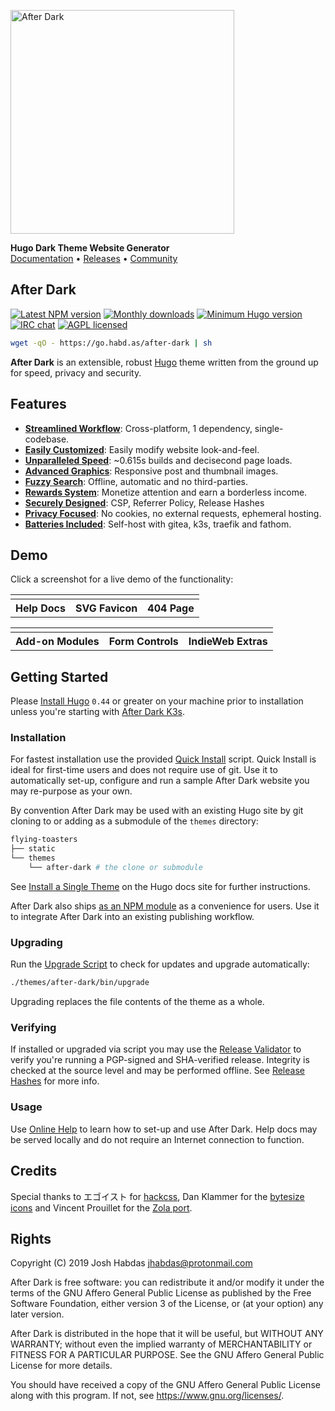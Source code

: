 <img
  alt="After Dark"
  src="https://git.habd.as/comfusion/after-dark/raw/branch/master/static/images/logo-dark.png"
  width="358">

**Hugo Dark Theme Website Generator**
<br>[Documentation](https://after-dark.habd.as) • [Releases](https://git.habd.as/comfusion/after-dark/releases) • [Community](https://t.me/afterdarkhugo)

## After Dark

[![Latest NPM version](https://img.shields.io/npm/v/after-dark.svg?style=flat-square)](https://www.npmjs.com/package/after-dark)
[![Monthly downloads](https://img.shields.io/npm/dm/after-dark.svg?style=flat-square)](https://www.npmjs.com/package/after-dark)
[![Minimum Hugo version](https://img.shields.io/badge/hugo->%3D%200.44-FF4088.svg?style=flat-square)](https://gohugo.io)
[![IRC chat](https://img.shields.io/badge/irc-%23after--dark-32AFED.svg?style=flat-square&longCache=true)](https://after-dark.habd.as/#chat)
[![AGPL licensed](https://img.shields.io/npm/l/after-dark.svg?style=flat-square&longCache=true)](https://git.habd.as/comfusion/after-dark/src/branch/master/COPYING)

```sh
wget -qO - https://go.habd.as/after-dark | sh
```

**After Dark** is an extensible, robust [Hugo](https://gohugo.io) theme written from the ground up for speed, privacy and security.

## Features

- **[Streamlined Workflow](https://after-dark.habd.as/#feature-workflow)**: Cross-platform, 1 dependency, single-codebase.
- **[Easily Customized](https://after-dark.habd.as/#feature-customize)**: Easily modify website look-and-feel.
- **[Unparalleled Speed](https://after-dark.habd.as/#feature-speed)**: ~0.615s builds and decisecond page loads.
- **[Advanced Graphics](https://after-dark.habd.as/#feature-graphics)**: Responsive post and thumbnail images.
- **[Fuzzy Search](https://after-dark.habd.as/#feature-search)**: Offline, automatic and no third-parties.
- **[Rewards System](https://after-dark.habd.as/#feature-rewards)**: Monetize attention and earn a borderless income.
- **[Securely Designed](https://after-dark.habd.as/#feature-security)**: CSP, Referrer Policy, Release Hashes
- **[Privacy Focused](https://after-dark.habd.as/#feature-privacy)**: No cookies, no external requests, ephemeral hosting.
- **[Batteries Included](https://after-dark.habd.as/#feature-extras)**: Self-host with gitea, k3s, traefik and fathom.

## Demo

Click a screenshot for a live demo of the functionality:

<table>
  <tr>
    <td>
      <a href="https://after-dark.habd.as/">
        <img alt src="https://after-dark.habd.as/images/screenshots/after-dark-v6.15.0-homepage-fs8.png">
      </a>
    </td>
    <td>
      <a href="https://after-dark.habd.as/feature/svg-favicon/">
        <img alt src="https://after-dark.habd.as/images/screenshots/feature-online-help-fs8.png">
      </a>
    </td>
    <td>
      <a href="https://after-dark.habd.as/404.html">
        <img alt src="https://after-dark.habd.as/images/screenshots/feature-error-page-fs8.png">
      </a>
    </td>
  </tr>
  <tr>
    <th scope="col"><center>Help Docs</center></th>
    <th scope="col"><center>SVG Favicon</center></th>
    <th scope="col"><center>404 Page</center></th>
  </tr>
</table>

<table>
  <tr>
    <td>
      <a href="https://after-dark.habd.as/module/toxic-swamp/">
        <img alt src="https://after-dark.habd.as/images/screenshots/module-toxic-swamp-fs8.png">
      </a>
    </td>
    <td>
      <a href="https://after-dark.habd.as/shortcode/button/">
        <img alt src="https://after-dark.habd.as/images/screenshots/shortcode-button-fs8.png">
      </a>
    </td>
    <td>
      <a href="https://after-dark.habd.as/extra/high-tea/">
        <img alt src="https://after-dark.habd.as/images/screenshots/extra-high-tea-fs8.png">
      </a>
    </td>
  </tr>
  <tr>
    <th scope="col"><center>Add-on Modules</center></th>
    <th scope="col"><center>Form Controls</center></th>
    <th scope="col"><center>IndieWeb Extras</center></th>
  </tr>
</table>

## Getting Started

Please [Install Hugo](https://gohugo.io/getting-started/installing) `0.44` or greater on your machine prior to installation unless you're starting with [After Dark K3s](https://after-dark.habd.as/extra/after-dark-k3s).

### Installation

For fastest installation use the provided [Quick Install](https://after-dark.habd.as/feature/quick-install/) script. Quick Install is ideal for first-time users and does not require use of git. Use it to automatically set-up, configure and run a sample After Dark website you may re-purpose as your own.

By convention After Dark may be used with an existing Hugo site by git cloning to or adding as a submodule of the `themes` directory:

```sh
flying-toasters
├── static
└── themes
    └── after-dark # the clone or submodule
```

See [Install a Single Theme](https://gohugo.io/themes/installing-and-using-themes/#install-a-single-theme) on the Hugo docs site for further instructions.

After Dark also ships [as an NPM module](https://www.npmjs.com/package/after-dark) as a convenience for users. Use it to integrate After Dark into an existing publishing workflow.

### Upgrading

Run the [Upgrade Script](https://after-dark.habd.as/feature/upgrade-script/) to check for updates and upgrade automatically:

```sh
./themes/after-dark/bin/upgrade
```

Upgrading replaces the file contents of the theme as a whole.

### Verifying

If installed or upgraded via script you may use the [Release Validator](https://after-dark.habd.as/validate/) to verify you're running a PGP-signed and SHA-verified release. Integrity is checked at the source level and may be performed offline. See [Release Hashes](https://after-dark.habd.as/feature/release-hashes/) for more info.

### Usage

Use [Online Help](https://after-dark.habd.as/feature/online-help/) to learn how to set-up and use After Dark. Help docs may be served locally and do not require an Internet connection to function.

## Credits

Special thanks to エゴイスト for [hackcss](https://git.habd.as/comfusion/hack), Dan Klammer for the [bytesize icons](https://git.habd.as/comfusion/bytesize-icons) and Vincent Prouillet for the [Zola port](https://www.getzola.org/themes/after-dark/).

## Rights

Copyright (C) 2019  Josh Habdas <jhabdas@protonmail.com>

After Dark is free software: you can redistribute it and/or modify
it under the terms of the GNU Affero General Public License as published
by the Free Software Foundation, either version 3 of the License, or
(at your option) any later version.

After Dark is distributed in the hope that it will be useful,
but WITHOUT ANY WARRANTY; without even the implied warranty of
MERCHANTABILITY or FITNESS FOR A PARTICULAR PURPOSE.  See the
GNU Affero General Public License for more details.

You should have received a copy of the GNU Affero General Public License
along with this program.  If not, see <https://www.gnu.org/licenses/>.
